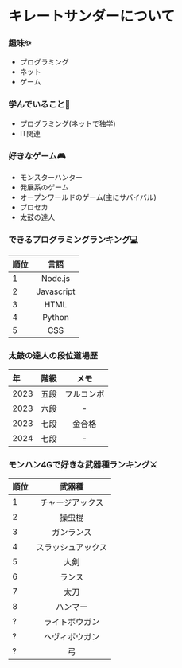 # キレートサンダーについて

### 趣味✨
- プログラミング
- ネット
- ゲーム

### 学んでいること📖
- プログラミング(ネットで独学)
- IT関連

### 好きなゲーム🎮
- モンスターハンター
- 発展系のゲーム
- オープンワールドのゲーム(主にサバイバル)
- プロセカ
- 太鼓の達人

### できるプログラミングランキング💻
|順位|言語|
|:---|:---:|
|1|Node.js|
|2|Javascript|
|3|HTML|
|4|Python|
|5|CSS|

### 太鼓の達人の段位道場歴
|年|階級|メモ
|:---|:---:|:---:|
|2023|五段|フルコンボ
|2023|六段|-|
|2023|七段|金合格|
|2024|七段|-|

### モンハン4Gで好きな武器種ランキング⚔
|順位|武器種|
|:---|:---:|
|1|チャージアックス|
|2|操虫棍|
|3|ガンランス|
|4|スラッシュアックス|
|5|大剣|
|6|ランス|
|7|太刀|
|8|ハンマー|
|?|ライトボウガン|
|?|ヘヴィボウガン|
|?|弓|
